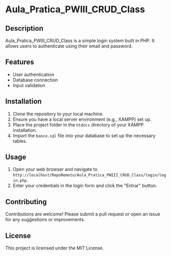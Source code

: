 # Aula_Pratica_PWIII_CRUD_Class

## Description
Aula_Pratica_PWIII_CRUD_Class is a simple login system built in PHP. It allows users to authenticate using their email and password.

## Features
- User authentication
- Database connection
- Input validation

## Installation
1. Clone the repository to your local machine.
2. Ensure you have a local server environment (e.g., XAMPP) set up.
3. Place the project folder in the `htdocs` directory of your XAMPP installation.
4. Import the `banco.sql` file into your database to set up the necessary tables.

## Usage
1. Open your web browser and navigate to `http://localhost/RepoRemoto/Aula_Pratica_PWIII_CRUD_Class/login/login.php`.
2. Enter your credentials in the login form and click the "Entrar" button.

## Contributing
Contributions are welcome! Please submit a pull request or open an issue for any suggestions or improvements.

## License
This project is licensed under the MIT License.
